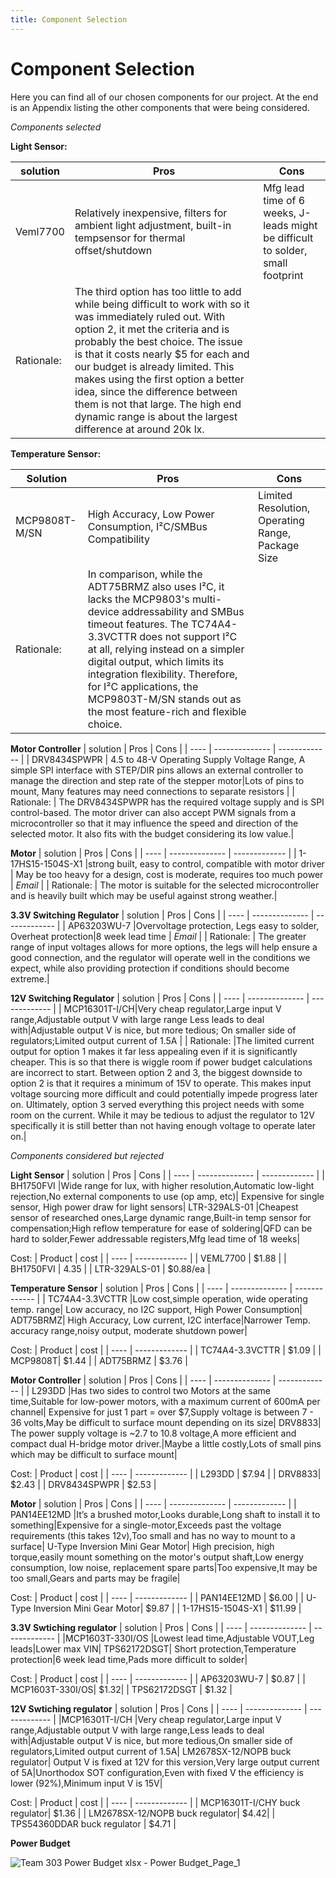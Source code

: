 ```yaml
---
title: Component Selection
---
```


# Component Selection

Here you can find all of our chosen components for our project. At the end is an Appendix listing the other components that were being considered.


_Components selected_

**Light Sensor:**


| solution | Pros | Cons |
| ---- | -------------- | ------------- |
| Veml7700 | Relatively inexpensive, filters for ambient light adjustment, built-in tempsensor for thermal offset/shutdown | Mfg lead time of 6 weeks, J-leads might be difficult to solder, small footprint | _Email_ |
| Rationale: | The third option has too little to add while being difficult to work with so it was immediately ruled out. With option 2, it met the criteria and is probably the best choice. The issue is that it costs nearly $5 for each and our budget is already limited. This makes using the first option a better idea, since the difference between them is not that large. The high end dynamic range is about the largest difference at around 20k lx.|  


**Temperature Sensor:**

| Solution | Pros | Cons |
| ---- | ------------- | -------------|
| MCP9808T-M/SN | High Accuracy, Low Power Consumption, I²C/SMBus Compatibility |Limited Resolution, Operating Range, Package Size |
| Rationale: |  In comparison, while the ADT75BRMZ also uses I²C, it lacks the MCP9803's multi-device addressability and SMBus timeout features. The TC74A4-3.3VCTTR does not support I²C at all, relying instead on a simpler digital output, which limits its integration flexibility. Therefore, for I²C applications, the MCP9803T-M/SN stands out as the most feature-rich and flexible choice. | 



**Motor Controller**
| solution | Pros | Cons |
| ---- | -------------- | ------------- |
| DRV8434SPWPR | 4.5 to 48-V Operating Supply Voltage Range, A simple SPI interface with STEP/DIR pins allows an external controller to manage the direction and step rate of the stepper motor|Lots of pins to mount, Many features may need connections to separate resistors |
| Rationale: | The DRV8434SPWPR has the required voltage supply and is SPI control-based. The motor driver can also accept PWM signals from a microcontroller so that it may influence the speed and direction of the selected motor. It also fits with the budget considering its low value.| 

**Motor**
| solution | Pros | Cons |
| ---- | -------------- | ------------- |
| 1-17HS15-1504S-X1 |strong built, easy to control, compatible with motor driver | May be too heavy for a design, cost is moderate, requires too much power | _Email_ |
| Rationale: | The motor is suitable for the selected microcontroller and is heavily built which may be useful against strong weather.|  

**3.3V Switching Regulator**
| solution | Pros | Cons |
| ---- | -------------- | ------------- |
| AP63203WU-7 |Overvoltage protection, Legs easy to solder, Overheat protection|8 week lead time | _Email_ |
| Rationale: | The greater range of input voltages allows for more options, the legs will help ensure a good connection, and the regulator will operate well in the conditions we expect, while also providing protection if conditions should become extreme.|  

**12V Switching Regulator**
| solution | Pros | Cons |
| ---- | -------------- | ------------- |
| MCP16301T-I/CH|Very cheap regulator,Large input V range,Adjustable output V with large range
Less leads to deal with|Adjustable output V is nice, but more tedious; On smaller side of regulators;Limited output current of 1.5A |
| Rationale: |The limited current output for option 1 makes it far less appealing even if it is significantly cheaper. This is so that there is wiggle room if power budget calculations are incorrect to start. Between option 2 and 3, the biggest downside to option 2 is that it requires a minimum of 15V to operate. This makes input voltage sourcing more difficult and could potentially impede progress later on. Ultimately, option 3 served everything this project needs with some room on the current. While it may be tedious to adjust the regulator to 12V specifically it is still better than not having enough voltage to operate later on.|  

_Components considered but rejected_

**Light Sensor**
| solution | Pros | Cons |
| ---- | -------------- | ------------- |
| BH1750FVI  |Wide range for lux, with higher resolution,Automatic low-light rejection,No external components to use (op amp, etc)| Expensive for single sensor, High power draw for light sensors|
LTR-329ALS-01 |Cheapest sensor of researched ones,Large dynamic range,Built-in temp sensor for compensation;High reflow temperature for ease of soldering|QFD can be hard to solder,Fewer addressable registers,Mfg lead time of 18 weeks|

Cost:
| Product | cost |
| ---- | ------------- |
| VEML7700 | $1.88 |
| BH1750FVI  | 4.35 |
| LTR-329ALS-01 | $0.88/ea |

**Temperature Sensor**
| solution | Pros | Cons |
| ---- | -------------- | ------------- |
| TC74A4-3.3VCTTR  |Low cost,simple operation, wide operating temp. range| Low accuracy, no I2C support, High Power Consumption|
ADT75BRMZ| High Accuracy, Low current, I2C interface|Narrower Temp. accuracy range,noisy output, moderate shutdown power|

Cost:
| Product | cost |
| ---- | ------------- |
| TC74A4-3.3VCTTR | $1.09 |
| MCP9808T| $1.44 |
| ADT75BRMZ | $3.76 |

**Motor Controller**
| solution | Pros | Cons |
| ---- | -------------- | ------------- |
| L293DD  |Has two sides to control two Motors at the same time,Suitable for low-power motors, with a maximum current of 600mA per channel| Expensive for just 1 part = over $7,Supply voltage is between 7 - 36 volts,May be difficult to surface mount depending on its size|
DRV8833| The power supply voltage is ~2.7 to 10.8 voltage,A more efficient and compact dual H-bridge motor driver.|Maybe a little costly,Lots of small pins which may be difficult to surface mount|

Cost:
| Product | cost |
| ---- | ------------- |
| L293DD | $7.94 |
| DRV8833| $2.43 |
| DRV8434SPWPR | $2.53 |

**Motor**
| solution | Pros | Cons |
| ---- | -------------- | ------------- |
| PAN14EE12MD  |It’s a brushed motor,Looks durable,Long shaft to install it to something|Expensive for a single-motor,Exceeds past the voltage requirements (this takes 12v),Too small and has no way to mount to a surface|
U-Type Inversion Mini Gear Motor| High precision, high torque,easily mount something on the motor's output shaft,Low energy consumption, low noise, replacement spare parts|Too expensive,It may be too small,Gears and parts may be fragile|

Cost:
| Product | cost |
| ---- | ------------- |
| PAN14EE12MD | $6.00 |
| U-Type Inversion Mini Gear Motor| $9.87 |
| 1-17HS15-1504S-X1 | $11.99 |


**3.3V Swtiching regulator**
| solution | Pros | Cons |
| ---- | -------------- | ------------- |
|MCP1603T-330I/OS |Lowest lead time,Adjustable VOUT,Leg leads|Lower max VIN|
TPS62172DSGT| Short protection,Temperature protection|6 week lead time,Pads more difficult to solder|

Cost:
| Product | cost |
| ---- | ------------- |
| AP63203WU-7 | $0.87 |
| MCP1603T-330I/OS| $1.32|
| TPS62172DSGT | $1.32 |

**12V Swtiching regulator**
| solution | Pros | Cons |
| ---- | -------------- | ------------- |
|MCP16301T-I/CH |Very cheap regulator,Large input V range,Adjustable output V with large range,Less leads to deal with|Adjustable output V is nice, but more tedious,On smaller side of regulators,Limited output current of 1.5A|
LM2678SX-12/NOPB buck regulator| Output V is fixed at 12V for this version,Very large output current of 5A|Unorthodox SOT configuration,Even with fixed V the efficiency is lower (92%),Minimum input V is 15V|

Cost:
| Product | cost |
| ---- | ------------- |
| MCP16301T-I/CHY buck regulator| $1.36 |
| LM2678SX-12/NOPB buck regulator| $4.42|
| TPS54360DDAR buck regulator | $4.71 |


**Power Budget**

![Team 303 Power Budget xlsx - Power Budget_Page_1](https://github.com/user-attachments/assets/fa9d5f18-dfb7-4d13-ae6d-6057a49c82fe)



